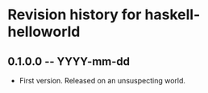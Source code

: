 # Revision history for haskell-helloworld

## 0.1.0.0 -- YYYY-mm-dd

* First version. Released on an unsuspecting world.
